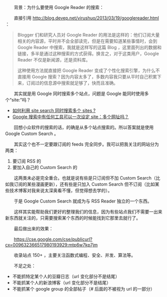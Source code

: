 　　背景：为什么要使用 Google Reader 的搜索：

　　直接引用 <http://blog.devep.net/virushuo/2013/03/19/googlereader.html> ：

> Blogger 们和研究人员对 Google Reader 的用法是这样的：他们订阅大量相关的内容源，平时并不会全部读完，但是在需要知道某些事情时，会到 Google Reader 中搜索，我就是这样写的这篇 Blog ，这里面列出的数据和链接，多半是通过这种搜索的方式获得。换言之，对于这类用户，Google Reader 不仅是新闻源，还是资料库。
>
> 这种使用方法就直接把 Google Reader 变成了个性化搜索引擎，为什么不直接用 Google 搜索？因为内容太多了，多数内容我只要从平时自己积累下来，订阅过的信息源中搜索就足够了，快而且准确。

　　其实就是用 Google 同时搜索多个站点，问题是 Google 能同时使用多个“site:”吗？

* [如何利用 site search 同时搜索多个 sites ?](https://www.v2ex.com/t/11218)
* [Google 搜索中有任何工具可以一次设定 site：多个网址吗？](http://www.zhihu.com/question/22120733)

　　回想小众软件的搜索的话，的确是从多个站点搜索的。所以答案就是使用 Google Custom Search 。

　　其实这个也不一定要跟订阅的 feeds 完全同步。我可以把我关注的网站分为两类：

1. 要订阅 RSS 的
2. 要加入自己的 Custom Search 的

　　这两类未必是完全重合。也就是说有些是只订阅但不加 Custom Search（比如我订阅的某些漫画更新），还有些是只加入 Custom Search 但不订阅（比如某些技术博客对我来说太深奥看不懂，但觉得想去学的）。

　　于是 Google Custom Search 就成为与 RSS Reader 独立的一个东西。

　　这样其实能帮助我们更好的整理我们的信息，因为有些站点我们不需要一出来新东西就关注的，只需要搜索某个东西的时候能找到它那里去就行了。

　　最后做出来的效果：

　　<https://cse.google.com/cse/publicurl?cx=009632366517980193929:mtp6w7kp7jm>

　　收录站点 150+ ，主要关注函数式编程、安全、并发、算法等。

　　不足之处：

* 不能抓特定某个人的豆瓣日志（url 变化部分不是结尾）
* 不能抓某个人的新浪博客（url 变化部分不是结尾）
* 不能抓某个 google group 的全部帖子（# 后面的不被视为 url 的一部分）
